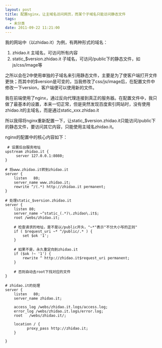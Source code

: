 ```yaml
---
layout: post
title: 配置nginx，让主域名访问网页，而某个子域名只能访问静态文件
tags:
  - 未分类
date: 2011-09-22 11:21:00
---
```


我的网站中（以zhidao.it）为例，有两种形式的域名：

1.  zhidao.it 主域名，可访问所有内容
2.  static_$version.zhidao.it 子域名，可访问/public下的静态文件，如js/css/image等

之所以会在2中使用单独的子域名来引用静态文件，主要是为了使客户端打开文件更快；而其中的$version是可变的，当我修改了css/js/image后，在配置文件中修改一下version，客户端便可以使用新的文件。

我在前端使用了nginx，通过反向代理连接到真正的服务器。在配置文件中，我只做了最基本的设置，本来一切正常，但是突然发现百度索引网站时，没有使用zhidao.it的主域名，而是通过static_xxx.zhidao.it

所以我得将nginx重新配置一下，让static_$version.zhidao.it只能访问/public下的静态文件，要访问其它内容，只能使用主域名zhidao.it。

nginx的配置中的核心内容如下：

```
 # 设置后台服务地址
upstream zhidao.it {
     server 127.0.0.1:8080;
}

# 将www.zhidao.it转到zhidao.it
server {
    listen   80;
    server_name www.zhidao.it;
    rewrite ^/(.*) http://zhidao.it permanent;
}

# 处理static_$version.zhidao.it
server {
    listen 80;
    server_name ~^static_(.*)\.zhidao\.it$;
    root /webs/zhidao.it;

    # 检查请求的地址，是不是以/public开头，"~*"表示"不分大小写的正则"
    if ( $request_uri ~* ^/public/.* ) {
        set $ok '1';
    }

    # 如果不是，永久重定向到zhidao.it
    if ($ok !~ '1') {
        rewrite ^ http://zhidao.it$request_uri permanent;
    }

    # 否则自动去root下找对应的文件
}

# zhidao.it的处理
server {
    listen   80;
    server_name zhidao.it;

    access_log /webs/zhidao.it.logs/access.log;
    error_log /webs/zhidao.it.logs/error.log;
    root   /webs/zhidao.it/;

    location / {
          proxy_pass http://zhidao.it;
    }

}
```